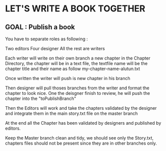 # LET'S WRITE A BOOK TOGETHER

## GOAL : Publish a book

You have to separate roles as following :

Two editors
Four designer
All the rest are writers


Each writer will write on their own branch a new chapter in the Chapter Directory, the chapter will be in a text file, the textfile name will be the chapter title and their name as follow my-chapter-name-alutun.txt

Once written the writer will push is new chapter in his branch


Then designer will pull thoses branches from the writer and format the chapter to look nice.
One the deisgner finish to review, he will push the chapter into the "toPublishBranch"

Then the Editors will work and take the chapters validated by the designer and integrate them in the main story.txt file on the master branch


At the end all the Chapter has been validated by designers and published by editors.

Keep the Master branch clean and tidy, we should see only the Story.txt, chapters files should not be present since they are in other branches only.
